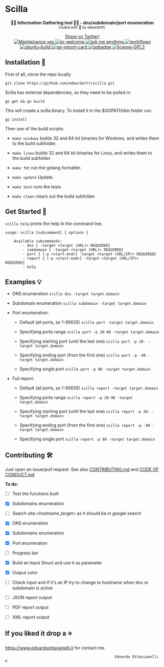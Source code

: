 # Scilla
<p align="center">
  <!-- logo -->
  <b>🏴‍☠️ Information Gathering tool 🏴‍☠️ - dns/subdomain/port enumeration</b><br>
    <sub>
    Coded with 💙 by edoardottt.
  </sub>
 </p>
  <!-- badges -->
<p align="center">
  <!--Tweet button-->
  <a href="https://twitter.com/intent/tweet?url=https%3A%2F%2Fgithub.com%2Fedoardottt%2Fscilla%20&text=Information%20Gathering%20tool%21&hashtags=pentesting%2Clinux%2Cgolang%2Cnetwork" target="_blank">Share on Twitter!
  </a>
  <br>
  <!-- mainteinance -->
  <a href="https://edoardoottavianelli.it">
    <img src="https://github.com/edoardottt/scilla/blob/master/images/maintained-yes.svg" alt="Mainteinance yes" />
  </a>
  <!-- pr-welcome -->
  <a href="https://edoardoottavianelli.it">
    <img src="https://github.com/edoardottt/scilla/blob/master/images/pr-welcome.svg" alt="pr-welcome" />
  </a>
  <!-- ask-me-anything -->
  <a href="https://edoardoottavianelli.it">
    <img src="https://github.com/edoardottt/scilla/blob/master/images/ask-me-anything.svg" alt="ask me anything" />
  </a>
    <!-- workflows -->
      <a href="https://edoardoottavianelli.it">
        <img src="https://github.com/edoardottt/scilla/workflows/Go/badge.svg?branch=master" alt="workflows" />
      </a>
    <br>
    <!-- ubuntu-build -->
      <a href="https://edoardoottavianelli.it">
        <img src="https://github.com/edoardottt/scilla/blob/master/images/ubuntu-build.svg" alt="ubuntu-build" />
      </a>
    <!-- go-report-card -->
      <a href="https://goreportcard.com/report/github.com/edoardottt/scilla">
        <img src="https://goreportcard.com/badge/github.com/edoardottt/scilla" alt="go-report-card" />
      </a>
    <!-- gobadge -->
      <a href="https://edoardoottavianelli.it">
        <img src="https://github.com/edoardottt/scilla/blob/master/images/gobadge" alt="gobadge" />
      </a>
    <!-- license GPLv3.0 -->
      <a href="https://github.com/edoardottt/scilla/blob/master/LICENSE">
        <img src="https://github.com/edoardottt/scilla/blob/master/images/license-GPL3.svg" alt="license-GPL3" />
      </a>
</p>

Installation 📡
----------

First of all, clone the repo locally

`git clone https://github.com/edoardottt/scilla.git`

Scilla has external dependencies, so they need to be pulled in:

`go get && go build`

This will create a scilla binary. To install it in the $GOPATH/bin folder run:

`go install`

Then use of the build scripts:

- `make windows` builds 32 and 64 bit binaries for Windows, and writes them to the build subfolder.

- `make linux` builds 32 and 64 bit binaries for Linux, and writes them to the build subfolder.

- `make fmt` run the golang formatter.

- `make update` Update.

- `make test` runs the tests.

- `make clean` clears out the build subfolder.


Get Started 🎉
----------

`scilla help` prints the help in the command line.

    usage: scilla [subcommand] { options }
    
        Available subcommands:
            - dns { -target <target (URL)> REQUIRED}
            - subdomain { -target <target (URL)> REQUIRED}
            - port { [-p <start-end>] -target <target (URL/IP)> REQUIRED}
            - report { [-p <start-end>] -target <target (URL/IP)> REQUIRED}
            - help


Examples 💡
----------

- DNS enumeration `scilla dns -target target.domain`

- Subdomain enumeration `scilla subdomain -target target.domain`

- Port enumeration:
      
    - Default (all ports, so 1-65635) `scilla port -target target.domain`

    - Specifying ports range `scilla port -p 20-90 -target target.domain`

    - Specifying starting port (until the last one) `scilla port -p 20- -target target.domain`

    - Specifying ending port (from the first one) `scilla port -p -90 -target target.domain`

    - Specifying single port `scilla port -p 80 -target target.domain`

- Full report:
      
    - Default (all ports, so 1-65635) `scilla report -target target.domain`

    - Specifying ports range `scilla report -p 20-90 -target target.domain`

    - Specifying starting port (until the last one) `scilla report -p 20- -target target.domain`

    - Specifying ending port (from the first one) `scilla report -p -90 -target target.domain`

    - Specifying single port `scilla report -p 80 -target target.domain`

Contributing 🛠
-------

Just open an issue/pull request. See also [CONTRIBUTING.md](https://github.com/edoardottt/scilla/blob/master/CONTRIBUTING.md) and [CODE OF CONDUCT.md](https://github.com/edoardottt/scilla/blob/master/CODE_OF_CONDUCT.md)


**To do:**

  - [ ] Test the functions built
  
  - [x] Subdomains enumeration
  
  - [ ] Search site:<hostname_target> as it should be in google search 
  
  - [x] DNS enumeration
 
  - [x] Subdomains enumeration

  - [x] Port enumeration
  
  - [ ] Progress bar
  
  - [x] Build an Input Struct and use it as parameter

  - [x] Output color
  
  - [ ] Check input and if it's an IP try to change to hostname when dns or subdomain is active
  
  - [ ] JSON report output
  
  - [ ] PDF report output
  
  - [ ] XML report output


If you liked it drop a :star:
-------

https://www.edoardoottavianelli.it for contact me.


  
                                                      Edoardo Ottavianelli ©
